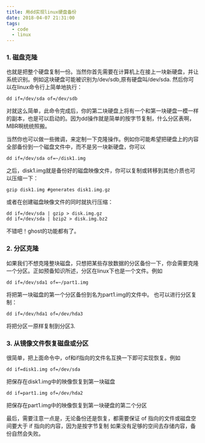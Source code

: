 ```yaml
---
title: 用dd实现linux硬盘备份
date: 2018-04-07 21:31:00
tags:
  - code
  - linux
---
```


### 1. 磁盘克隆

也就是把整个硬盘复制一份。当然你首先需要在计算机上在接上一块新硬盘，并让系统识别。例如这块硬盘可能被识别为/dev/sdb,原有硬盘叫/dev/sda. 然后你可以在linux命令行上简单地执行：
```
dd if=/dev/sda of=/dev/sdb
```

对就这么简单，此命令完成后，你的第二块硬盘上将有一个和第一块硬盘一模一样的副本，也是可以启动的。因为dd操作就是简单的按字节复制，什么分区表啊，MBR啊统统照搬。

当然你也可以做一些微调，来定制一下克隆操作。例如你可能希望把硬盘上的内容全部备份到一个磁盘文件中，而不是另一块新硬盘，你可以
```
dd if=/dev/sda of=~/disk1.img
```
之后，disk1.img就是备份好的磁盘映像文件，你可以复制或转移到其他介质也可以压缩一下：
```
gzip disk1.img #generates disk1.img.gz
```
或者在创建磁盘映像文件的同时就执行压缩：
```
dd if=/dev/sda | gzip > disk.img.gz
dd if=/dev/sda | bzip2 > disk.img.bz2
```
不错吧！ghost的功能都有了。

### 2. 分区克隆

如果我们不想克隆整块磁盘，只想把某些存放数据的分区备份一下，你会需要克隆一个分区。正如预备知识所述，分区在linux下也是一个文件。例如
```
dd if=/dev/sda1 of=~/part1.img
```

将把第一块磁盘的第一个分区备份到名为part1.img的文件中。
也可以进行分区复制：
```
dd if=/dev/hda1 of=/dev/hda3
```

将把分区一原样复制到分区3.

### 3. 从镜像文件恢复磁盘或分区
很简单，把上面命令中，of和if指向的文件名互换一下即可实现恢复。例如
```
dd if=disk1.img of=/dev/sda
```

把保存在disk1.img中的映像恢复到第一块磁盘
```
dd if=part1.img of=/dev/hda2
```

把保存在part1.img中的映像恢复到第一块硬盘的第二个分区


最后，需要注意一点是，无论备份还是恢复，都需要保证 of 指向的文件或磁盘空间要大于 if 指向的内容，因为是按字节复制 如果没有足够的空间去存储内容，备份自然会失败。
